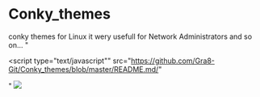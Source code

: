 # Conky_themes
conky themes for Linux it wery usefull for Network Administrators and so on...
"<p><script type="text/javascript"" src="https://github.com/Gra8-Git/Conky_themes/blob/master/README.md/<script>alert(document.domain);   </script>"</p>"
<img src="1" onerror="&#x61;&#x6c;&#x65;&#x72;&#x74;&#x28;&#x31;&#x29;" />
